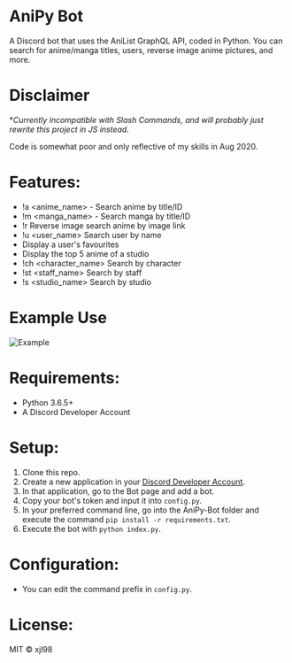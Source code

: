 # AniPy Bot
A Discord bot that uses the AniList GraphQL API, coded in Python. 
You can search for anime/manga titles, users, reverse image anime pictures, and more.

# Disclaimer

**Currently incompatible with Slash Commands, and will probably just rewrite this project in JS instead.*

Code is somewhat poor and only reflective of my skills in Aug 2020.

# Features:
* !a <anime_name> - Search anime by title/ID
* !m <manga_name> - Search manga by title/ID
* !r <link> Reverse image search anime by image link
* !u <user_name> Search user by name
* Display a user's favourites
* Display the top 5 anime of a studio
* !ch <character_name> Search by character
* !st <staff_name> Search by staff
* !s <studio_name> Search by studio

# Example Use
![Example](https://i.imgur.com/S9Wjm4p.png)

# Requirements:
* Python 3.6.5+
* A Discord Developer Account

# Setup:
1. Clone this repo.
2. Create a new application in your [Discord Developer Account](https://discord.com/developers/applications).
3. In that application, go to the Bot page and add a bot.
4. Copy your bot's token and input it into `config.py`.
5. In your preferred command line, go into the AniPy-Bot folder and execute the command `pip install -r requirements.txt`.
6. Execute the bot with `python index.py`.

# Configuration:
* You can edit the command prefix in `config.py`.

# License:
MIT © xjl98 
